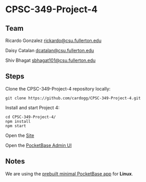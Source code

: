 # CPSC-349-Project-4

## Team 
Ricardo Gonzalez rickardo@csu.fullerton.edu

Daisy Catalan dcatalan@csu.fullerton.edu

Shiv Bhagat sbhagat101@csu.fullerton.edu
## Steps 

Clone the CPSC-349-Project-4 repository locally:

```shell-session
git clone https://github.com/cardogg/CPSC-349-Project-4.git
```

Install and start Project 4:

```shell-session
cd CPSC-349-Project-4/
npm install
npm start
```

Open the [Site][1]

Open the [PocketBase Admin UI][2]


## Notes

We are using the [prebuilt minimal PocketBase app][3] for **Linux**.   

[1]: http://localhost:3000/
[2]: http://127.0.0.1:8090/_/
[3]: https://pocketbase.io/docs/




